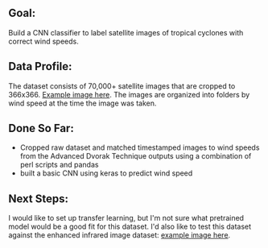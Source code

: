 ## Goal:

Build a CNN classifier to label satellite images of tropical cyclones with correct wind speeds. 

## Data Profile:

The dataset consists of 70,000+ satellite images that are cropped to 366x366. [Example image here](). The images are organized into folders by wind speed at the time the image was taken. 

## Done So Far:

* Cropped raw dataset and matched timestamped images to wind speeds from the Advanced Dvorak Technique outputs using a combination of perl scripts and pandas
* built a basic CNN using keras to predict wind speed 

## Next Steps: 

I would like to set up transfer learning, but I'm not sure what pretrained model would be a good fit for this dataset. I'd also like to test this dataset against the enhanced infrared image dataset: [example image here](https://github.com/saramoira/deep_learning/blob/main/images/2019al10_4kmirimg_201909182300.gif).
